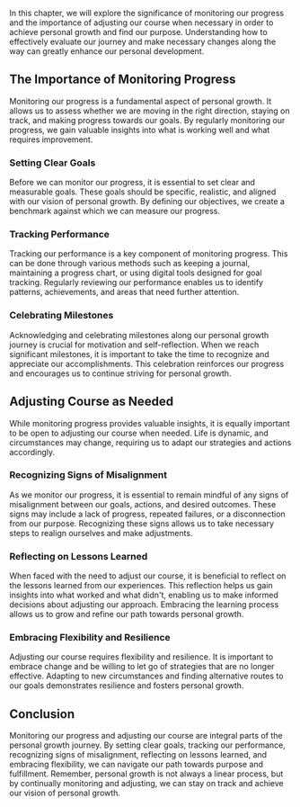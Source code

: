 
In this chapter, we will explore the significance of monitoring our progress and the importance of adjusting our course when necessary in order to achieve personal growth and find our purpose. Understanding how to effectively evaluate our journey and make necessary changes along the way can greatly enhance our personal development.

The Importance of Monitoring Progress
-------------------------------------

Monitoring our progress is a fundamental aspect of personal growth. It allows us to assess whether we are moving in the right direction, staying on track, and making progress towards our goals. By regularly monitoring our progress, we gain valuable insights into what is working well and what requires improvement.

### Setting Clear Goals

Before we can monitor our progress, it is essential to set clear and measurable goals. These goals should be specific, realistic, and aligned with our vision of personal growth. By defining our objectives, we create a benchmark against which we can measure our progress.

### Tracking Performance

Tracking our performance is a key component of monitoring progress. This can be done through various methods such as keeping a journal, maintaining a progress chart, or using digital tools designed for goal tracking. Regularly reviewing our performance enables us to identify patterns, achievements, and areas that need further attention.

### Celebrating Milestones

Acknowledging and celebrating milestones along our personal growth journey is crucial for motivation and self-reflection. When we reach significant milestones, it is important to take the time to recognize and appreciate our accomplishments. This celebration reinforces our progress and encourages us to continue striving for personal growth.

Adjusting Course as Needed
--------------------------

While monitoring progress provides valuable insights, it is equally important to be open to adjusting our course when needed. Life is dynamic, and circumstances may change, requiring us to adapt our strategies and actions accordingly.

### Recognizing Signs of Misalignment

As we monitor our progress, it is essential to remain mindful of any signs of misalignment between our goals, actions, and desired outcomes. These signs may include a lack of progress, repeated failures, or a disconnection from our purpose. Recognizing these signs allows us to take necessary steps to realign ourselves and make adjustments.

### Reflecting on Lessons Learned

When faced with the need to adjust our course, it is beneficial to reflect on the lessons learned from our experiences. This reflection helps us gain insights into what worked and what didn't, enabling us to make informed decisions about adjusting our approach. Embracing the learning process allows us to grow and refine our path towards personal growth.

### Embracing Flexibility and Resilience

Adjusting our course requires flexibility and resilience. It is important to embrace change and be willing to let go of strategies that are no longer effective. Adapting to new circumstances and finding alternative routes to our goals demonstrates resilience and fosters personal growth.

Conclusion
----------

Monitoring our progress and adjusting our course are integral parts of the personal growth journey. By setting clear goals, tracking our performance, recognizing signs of misalignment, reflecting on lessons learned, and embracing flexibility, we can navigate our path towards purpose and fulfillment. Remember, personal growth is not always a linear process, but by continually monitoring and adjusting, we can stay on track and achieve our vision of personal growth.
